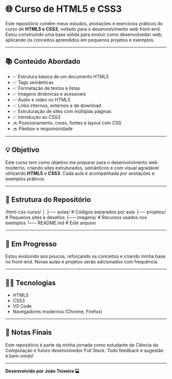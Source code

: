 # 🌐 Curso de HTML5 e CSS3

Este repositório contém meus estudos, anotações e exercícios práticos do curso de **HTML5 e CSS3**, voltado para o desenvolvimento web front-end. Estou construindo uma base sólida para evoluir como desenvolvedor web, aplicando os conceitos aprendidos em pequenos projetos e exemplos.

---

## 📚 Conteúdo Abordado

- ✅ Estrutura básica de um documento HTML5
- ✅ Tags semânticas
- ✅ Formatação de textos e listas
- ✅ Imagens dinâmicas e acessíveis
- ✅ Áudio e vídeo no HTML5
- ✅ Links internos, externos e de download
- ✅ Estruturação de sites com múltiplas páginas
- ✅ Introdução ao CSS3
- 🔜 Posicionamento, cores, fontes e layout com CSS
- 🔜 Flexbox e responsividade

---

## 💡 Objetivo

Este curso tem como objetivo me preparar para o desenvolvimento web moderno, criando sites estruturados, semânticos e com visual agradável utilizando **HTML5** e **CSS3**. Cada aula é acompanhada por anotações e exemplos práticos.

---

## 📁 Estrutura do Repositório

/html-css-curso/
│
├── aulas/ # Códigos separados por aula
├── projetos/ # Pequenos sites e desafios
├── imagens/ # Recursos usados nos exemplos
└── README.md # Este arquivo

---

## 🚀 Em Progresso

Estou evoluindo aos poucos, reforçando os conceitos e criando minha base no front-end. Novas aulas e projetos serão adicionados com frequência.

---

## 👨‍💻 Tecnologias

- HTML5
- CSS3
- VS Code
- Navegadores modernos (Chrome, Firefox)

---

## 📌 Notas Finais

Este repositório é parte da minha jornada como estudante de Ciência da Computação e futuro desenvolvedor Full Stack. Todo feedback e sugestão é bem-vindo!

---

**Desenvolvido por João Teixeira 💻**
